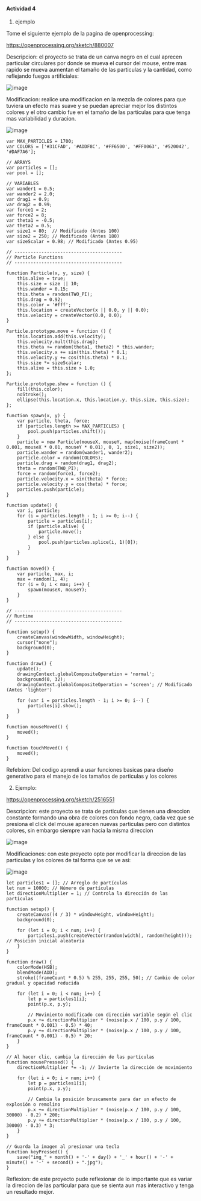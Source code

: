 #### Actividad 4 


1. ejemplo 

Tome el siguiente ejemplo de la pagina de openprocessing:

https://openprocessing.org/sketch/880007


Descripcion: el proyecto se trata de un canva negro en el cual aprecen particular circulares por donde se mueva el cursor del mouse, entre mas rapido se mueva aumentan el tamaño de las particulas y la cantidad, como 
reflejando fuegos artificiales:

![image](https://github.com/user-attachments/assets/d9c396ff-38c7-4a40-8e55-67d66ddda306)





Modificacion: realice una modificacion en la mezcla de colores para que tuviera un efecto mas suave y se puedan apreciar mejor los distintos colores y el otro cambio fue en el tamaño de las particulas para que tenga mas 
variabilidad y duracion. 


![image](https://github.com/user-attachments/assets/adb83238-7313-4c01-8df6-cadde7b62b55)



``` Js
var MAX_PARTICLES = 1700;
var COLORS = ['#31CFAD', '#ADDF8C', '#FF6500', '#FF0063', '#520042', '#DAF7A6'];

// ARRAYS
var particles = [];
var pool = [];

// VARIABLES
var wander1 = 0.5;
var wander2 = 2.0;
var drag1 = 0.9;
var drag2 = 0.99;
var force1 = 2;
var force2 = 8;
var theta1 = -0.5;
var theta2 = 0.5;
var size1 = 80;  // Modificado (Antes 100)
var size2 = 250; // Modificado (Antes 180)
var sizeScalar = 0.98; // Modificado (Antes 0.95)

// ----------------------------------------
// Particle Functions
// ----------------------------------------

function Particle(x, y, size) {
    this.alive = true;
    this.size = size || 10;
    this.wander = 0.15;
    this.theta = random(TWO_PI);
    this.drag = 0.92;
    this.color = '#fff';
    this.location = createVector(x || 0.0, y || 0.0);
    this.velocity = createVector(0.0, 0.0);
}

Particle.prototype.move = function () {
    this.location.add(this.velocity);
    this.velocity.mult(this.drag);
    this.theta += random(theta1, theta2) * this.wander;
    this.velocity.x += sin(this.theta) * 0.1;
    this.velocity.y += cos(this.theta) * 0.1;
    this.size *= sizeScalar;
    this.alive = this.size > 1.0;
};

Particle.prototype.show = function () {
    fill(this.color);
    noStroke();
    ellipse(this.location.x, this.location.y, this.size, this.size);
};

function spawn(x, y) {
    var particle, theta, force;
    if (particles.length >= MAX_PARTICLES) {
        pool.push(particles.shift());
    }
    particle = new Particle(mouseX, mouseY, map(noise(frameCount * 0.001, mouseX * 0.01, mouseY * 0.01), 0, 1, size1, size2));
    particle.wander = random(wander1, wander2);
    particle.color = random(COLORS);
    particle.drag = random(drag1, drag2);
    theta = random(TWO_PI);
    force = random(force1, force2);
    particle.velocity.x = sin(theta) * force;
    particle.velocity.y = cos(theta) * force;
    particles.push(particle);
}

function update() {
    var i, particle;
    for (i = particles.length - 1; i >= 0; i--) {
        particle = particles[i];
        if (particle.alive) {
            particle.move();
        } else {
            pool.push(particles.splice(i, 1)[0]);
        }
    }
}

function moved() {
    var particle, max, i;
    max = random(1, 4);
    for (i = 0; i < max; i++) {
        spawn(mouseX, mouseY);
    }
}

// ----------------------------------------
// Runtime
// ----------------------------------------

function setup() {
    createCanvas(windowWidth, windowHeight);
    cursor("none");
    background(0);
}

function draw() {
    update();
    drawingContext.globalCompositeOperation = 'normal';
    background(0, 32);
    drawingContext.globalCompositeOperation = 'screen'; // Modificado (Antes 'lighter')

    for (var i = particles.length - 1; i >= 0; i--) {
        particles[i].show();
    }
}

function mouseMoved() {
    moved();
}

function touchMoved() {
    moved();
}
```

Refelxion: Del codigo aprendi a usar funciones basicas para diseño generativo para el manejo de los tamaños de particulas y los colores



2. Ejemplo:

https://openprocessing.org/sketch/2516551

Descripcion: este proyecto se trata de particulas que tienen una direccion constante formando una obra de colores con fondo negro, cada vez que se presiona el click del mouse aparecen nuevas particulas pero con distintos
colores, sin embargo siempre van hacia la misma direccion


![image](https://github.com/user-attachments/assets/f64a8958-0eb8-455e-9e16-c73bd5a71a9f)



Modificaciones: con este proyecto opte por modificar la direccion de las particulas y los colores de tal forma que se ve asi:

![image](https://github.com/user-attachments/assets/f28d904a-6253-48e0-bf44-35d6d9f5ce21)



``` Js
let particles1 = []; // Arreglo de partículas
let num = 10000; // Número de partículas
let directionMultiplier = 1; // Controla la dirección de las partículas

function setup() {
    createCanvas((4 / 3) * windowHeight, windowHeight);
    background(0);

    for (let i = 0; i < num; i++) {
        particles1.push(createVector(random(width), random(height))); // Posición inicial aleatoria
    }
}

function draw() {
    colorMode(HSB);
    blendMode(ADD);
    stroke((frameCount * 0.5) % 255, 255, 255, 50); // Cambio de color gradual y opacidad reducida

    for (let i = 0; i < num; i++) {
        let p = particles1[i];
        point(p.x, p.y);

        // Movimiento modificado con dirección variable según el clic
        p.x += directionMultiplier * (noise(p.x / 100, p.y / 100, frameCount * 0.001) - 0.5) * 40;
        p.y += directionMultiplier * (noise(p.x / 100, p.y / 100, frameCount * 0.001) - 0.5) * 20;
    }
}

// Al hacer clic, cambia la dirección de las partículas
function mousePressed() {
    directionMultiplier *= -1; // Invierte la dirección de movimiento

    for (let i = 0; i < num; i++) {
        let p = particles1[i];
        point(p.x, p.y);

        // Cambia la posición bruscamente para dar un efecto de explosión o remolino
        p.x += directionMultiplier * (noise(p.x / 100, p.y / 100, 30000) - 0.2) * 200;
        p.y += directionMultiplier * (noise(p.x / 100, p.y / 100, 30000) - 0.3) * 3;
    }
}

// Guarda la imagen al presionar una tecla
function keyPressed() {
    save("img_" + month() + '-' + day() + '_' + hour() + '-' + minute() + '-' + second() + ".jpg");
}
```

Reflexion: de este proyecto pude reflexionar de lo importante que es variar la direccion de las particular para que se sienta aun mas interactivo y tenga un resultado mejor.














